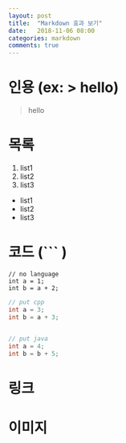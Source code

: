 ```yaml
---
layout: post
title:  "Markdown 효과 보기"
date:   2018-11-06 08:00
categories: markdown
comments: true
---
```


# 인용 (ex: > hello)
> hello

# 목록
1. list1
2. list2
3. list3
* list1
* list2
* list3

# 코드 (``` )
```
// no language
int a = 1;
int b = a + 2;
```
```cpp
// put cpp
int a = 3;
int b = a + 3;
    
```
```java
// put java
int a = 4;
int b = b + 5;

```
# 링크
# 이미지